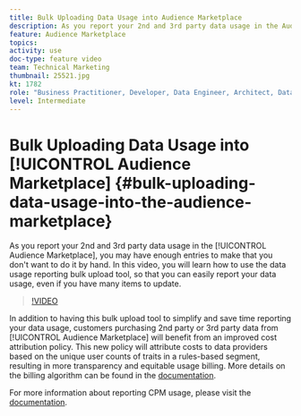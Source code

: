 ```yaml
---
title: Bulk Uploading Data Usage into Audience Marketplace
description: As you report your 2nd and 3rd party data usage in the Audience Marketplace, you may have enough entries to make that you don't want to do it by hand. In this video, you will learn how to use the data usage reporting bulk upload tool, so that you can easily report your data usage, even if you have many items to update. 
feature: Audience Marketplace
topics: 
activity: use
doc-type: feature video
team: Technical Marketing
thumbnail: 25521.jpg
kt: 1782
role: "Business Practitioner, Developer, Data Engineer, Architect, Data Architect, Administrator, Leader"
level: Intermediate
---
```


# Bulk Uploading Data Usage into [!UICONTROL Audience Marketplace] {#bulk-uploading-data-usage-into-the-audience-marketplace}

As you report your 2nd and 3rd party data usage in the [!UICONTROL Audience Marketplace], you may have enough entries to make that you don't want to do it by hand. In this video, you will learn how to use the data usage reporting bulk upload tool, so that you can easily report your data usage, even if you have many items to update.

>[!VIDEO](https://video.tv.adobe.com/v/25521/?quality=12)

In addition to having this bulk upload tool to simplify and save time reporting your data usage, customers purchasing 2nd party or 3rd party data from [!UICONTROL Audience Marketplace] will benefit from an improved cost attribution policy. This new policy will attribute costs to data providers based on the unique user counts of traits in a rules-based segment, resulting in more transparency and equitable usage billing.
More details on the billing algorithm can be found in the [documentation](https://experiencecloud.adobe.com/resources/help/en_US/aam/marketplace_cpm_billing.html).

For more information about reporting CPM usage, please visit the [documentation](https://experiencecloud.adobe.com/resources/help/en_US/aam/t_marketplace_report_cpm_usage.html).